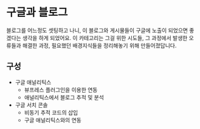 # 구글과 블로그

블로그를 어느정도 셋팅하고 나니, 이 블로그와 게시물들이 구글에 노출이 되었으면 좋겠다는 생각을 하게 되었어요.
이 카테고리는 그걸 위한 시도들, 그 과정에서 발생한 오류들과 해결한 과정, 필요했던 배경지식들을 정리해놓기 위해 만들어졌답니다.

## 구성

- 구글 애널리틱스
  - 뷰프레스 플러그인을 이용한 연동
  - 애널리틱스에서 블로그 추적 및 분석
- 구글 서치 콘솔
  - 비동기 추적 코드의 삽입
  - 구글 애널리틱스와의 연동
